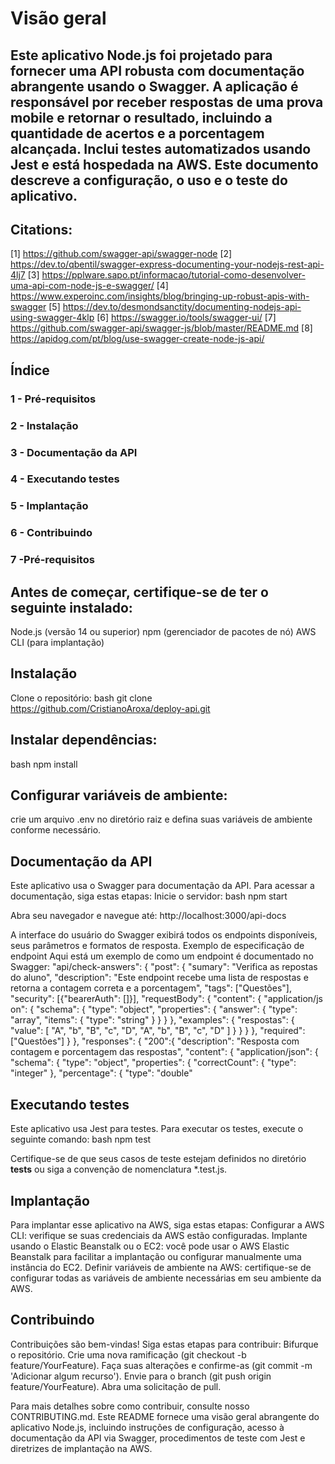 # Visão geral

## Este aplicativo Node.js foi projetado para fornecer uma API robusta com documentação abrangente usando o Swagger. A aplicação é responsável por receber respostas de uma prova mobile e retornar o resultado, incluindo a quantidade de acertos e a porcentagem alcançada. Inclui testes automatizados usando Jest e está hospedada na AWS. Este documento descreve a configuração, o uso e o teste do aplicativo.

## Citations:
[1] https://github.com/swagger-api/swagger-node
[2] https://dev.to/qbentil/swagger-express-documenting-your-nodejs-rest-api-4lj7
[3] https://pplware.sapo.pt/informacao/tutorial-como-desenvolver-uma-api-com-node-js-e-swagger/
[4] https://www.experoinc.com/insights/blog/bringing-up-robust-apis-with-swagger
[5] https://dev.to/desmondsanctity/documenting-nodejs-api-using-swagger-4klp
[6] https://swagger.io/tools/swagger-ui/
[7] https://github.com/swagger-api/swagger-js/blob/master/README.md
[8] https://apidog.com/pt/blog/use-swagger-create-node-js-api/

## Índice
### 1 - Pré-requisitos
### 2 - Instalação
### 3 - Documentação da API
### 4 - Executando testes
### 5 - Implantação
### 6 - Contribuindo
### 7 -Pré-requisitos

## Antes de começar, certifique-se de ter o seguinte instalado:
Node.js (versão 14 ou superior)
npm (gerenciador de pacotes de nó)
AWS CLI (para implantação)

## Instalação
Clone o repositório:
bash
git clone https://github.com/CristianoAroxa/deploy-api.git

## Instalar dependências:
bash
npm install

## Configurar variáveis de ambiente:
crie um arquivo .env no diretório raiz e defina suas variáveis de ambiente conforme necessário.

## Documentação da API
Este aplicativo usa o Swagger para documentação da API. Para acessar a documentação, siga estas etapas:
Inicie o servidor:
bash
npm start

Abra seu navegador e navegue até:
http://localhost:3000/api-docs

A interface do usuário do Swagger exibirá todos os endpoints disponíveis, seus parâmetros e formatos de resposta.
Exemplo de especificação de endpoint
Aqui está um exemplo de como um endpoint é documentado no Swagger:
"api/check-answers": {
            "post": {
                "sumary": "Verifica as repostas do aluno",
                "description": "Este endpoint recebe uma lista de respostas e retorna a contagem correta e a porcentagem",
                "tags": ["Questões"],
                "security": [{"bearerAuth": []}],
                "requestBody": {
                    "content": {
                        "application/js on": {
                            "schema": {
                                "type": "object",
                                "properties": {
                                    "answer": {
                                        "type": "array",
                                        "items": {
                                            "type": "string"
                                        }
                                    }
                                }
                            },
                            "examples": {
                                "respostas": {
                                    "value": [
                                        "A",
                                        "b",
                                        "B",
                                        "c",
                                        "D",
                                        "A",
                                        "b",
                                        "B",
                                        "c",
                                        "D"
                                    ]
                                }
                            }
                        }
                    },
                    "required": ["Questões"]
                }
            },
            "responses": {
                "200":{
                    "description": "Resposta com contagem e porcentagem das respostas",
                    "content": {
                        "application/json": {
                            "schema": {
                                "type": "object",
                                "properties": {
                                    "correctCount": {
                                        "type": "integer"
                                    },
                                    "percentage": {
                                        "type": "double"

## Executando testes
Este aplicativo usa Jest para testes. Para executar os testes, execute o seguinte comando:
bash
npm test

Certifique-se de que seus casos de teste estejam definidos no diretório __tests__ ou siga a convenção de nomenclatura *.test.js.

## Implantação
Para implantar esse aplicativo na AWS, siga estas etapas:
Configurar a AWS CLI: verifique se suas credenciais da AWS estão configuradas.
Implante usando o Elastic Beanstalk ou o EC2: você pode usar o AWS Elastic Beanstalk para facilitar a implantação ou configurar manualmente uma instância do EC2.
Definir variáveis de ambiente na AWS: certifique-se de configurar todas as variáveis de ambiente necessárias em seu ambiente da AWS.

## Contribuindo
Contribuições são bem-vindas! Siga estas etapas para contribuir:
Bifurque o repositório.
Crie uma nova ramificação (git checkout -b feature/YourFeature).
Faça suas alterações e confirme-as (git commit -m 'Adicionar algum recurso').
Envie para o branch (git push origin feature/YourFeature).
Abra uma solicitação de pull.

Para mais detalhes sobre como contribuir, consulte nosso CONTRIBUTING.md. Este README fornece uma visão geral abrangente do aplicativo Node.js, incluindo instruções de configuração, acesso à documentação da API via Swagger, procedimentos de teste com Jest e diretrizes de implantação na AWS.
